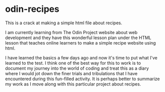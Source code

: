 # odin-recipes
This is a crack at making a simple html file about recipes. 

I am currently learning from The Odin Project website about web development
and they have this wonderful lesson plan under the HTML lesson that teaches
online learners to make a simple recipe website using html.

I have learned the basics a few days ago and now it's time to put what I've
learned to the test. I think one of the best way for this to work is to 
document my journey into the world of coding and treat this as a diary where
I would jot down the finer trials and tribulations that I have encountered
during this fun-filled activity. It is perhaps better to summarize my work
as I move along with this particular project about recipes.


